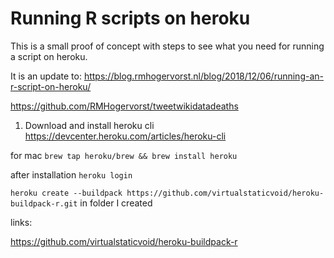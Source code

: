 # Running R scripts on heroku


This is a small proof of concept with steps to see what you need for running a script on heroku. 

It is an update to: https://blog.rmhogervorst.nl/blog/2018/12/06/running-an-r-script-on-heroku/

https://github.com/RMHogervorst/tweetwikidatadeaths

1. Download and install heroku cli
https://devcenter.heroku.com/articles/heroku-cli

for mac `brew tap heroku/brew && brew install heroku`

after installation
`heroku login`


`heroku create --buildpack https://github.com/virtualstaticvoid/heroku-buildpack-r.git` in folder 
I created 


links:

https://github.com/virtualstaticvoid/heroku-buildpack-r
